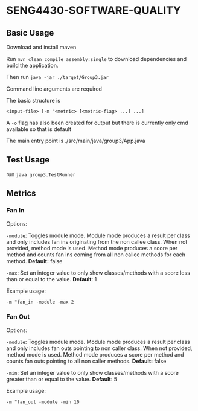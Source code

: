 # SENG4430-SOFTWARE-QUALITY

## Basic Usage

Download and install maven

Run ```mvn clean compile assembly:single``` to download dependencies and build the application.

Then run ```java -jar ./target/Group3.jar```

Command line arguments are required

The basic structure is

`<input-file> [-m "<metric> [<metric-flag> ...] ...]`

A `-o` flag has also been created for output but there is currently only cmd available so that is default

The main entry point is ./src/main/java/group3/App.java

## Test Usage

run ```java group3.TestRunner```


## Metrics

### Fan In

Options:

`-module`: Toggles module mode. Module mode produces a result per class and only includes fan ins originating from the non callee class.
            When not provided, method mode is used. Method mode produces a score per method and counts fan ins coming from all non callee methods for each method. 
            **Default:** false

`-max`: Set an integer value to only show classes/methods with a score less than or equal to the value. **Default**: 1

Example usage:

`-m "fan_in -module -max 2`

### Fan Out

Options:

`-module`: Toggles module mode. Module mode produces a result per class and only includes fan outs pointing to non caller class.
            When not provided, method mode is used. Method mode produces a score per method and counts fan outs pointing to all non caller methods. 
            **Default:** false
            
`-min`: Set an integer value to only show classes/methods with a score greater than or equal to the value. **Default**: 5

Example usage:

`-m "fan_out -module -min 10`